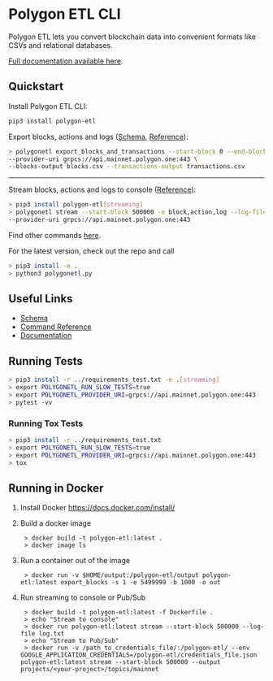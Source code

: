 # Polygon ETL CLI


Polygon ETL lets you convert blockchain data into convenient formats like CSVs and relational databases.


[Full documentation available here](http://polygon-etl.readthedocs.io/).

## Quickstart

Install Polygon ETL CLI:

```bash
pip3 install polygon-etl
```

Export blocks, actions and logs ([Schema](../docs/schema.md), [Reference](../docs/commands.md)):

```bash
> polygonetl export_blocks_and_transactions --start-block 0 --end-block 500000 \
--provider-uri grpcs://api.mainnet.polygon.one:443 \
--blocks-output blocks.csv --transactions-output transactions.csv
```

---

Stream blocks, actions and logs to console ([Reference](../docs/commands.md#stream)):

```bash
> pip3 install polygon-etl[streaming]
> polygonetl stream --start-block 500000 -e block,action,log --log-file log.txt \
--provider-uri grpcs://api.mainnet.polygon.one:443
```

Find other commands [here](https://polygon-etl.readthedocs.io/en/latest/commands/).

For the latest version, check out the repo and call 
```bash
> pip3 install -e . 
> python3 polygonetl.py
```

## Useful Links

- [Schema](https://polygon-etl.readthedocs.io/en/latest/schema/)
- [Command Reference](https://polygon-etl.readthedocs.io/en/latest/commands/)
- [Documentation](https://polygon-etl.readthedocs.io/)

## Running Tests

```bash
> pip3 install -r ../requirements_test.txt -e .[streaming]
> export POLYGONETL_RUN_SLOW_TESTS=true
> export POLYGONETL_PROVIDER_URI=grpcs://api.mainnet.polygon.one:443
> pytest -vv
```

### Running Tox Tests

```bash
> pip3 install -r ../requirements_test.txt
> export POLYGONETL_RUN_SLOW_TESTS=true
> export POLYGONETL_PROVIDER_URI=grpcs://api.mainnet.polygon.one:443
> tox
```

## Running in Docker

1. Install Docker https://docs.docker.com/install/

2. Build a docker image
        
        > docker build -t polygon-etl:latest .
        > docker image ls
        
3. Run a container out of the image

        > docker run -v $HOME/output:/polygon-etl/output polygon-etl:latest export_blocks -s 1 -e 5499999 -b 1000 -o out

4. Run streaming to console or Pub/Sub

        > docker build -t polygon-etl:latest -f Dockerfile .
        > echo "Stream to console"
        > docker run polygon-etl:latest stream --start-block 500000 --log-file log.txt
        > echo "Stream to Pub/Sub"
        > docker run -v /path_to_credentials_file/:/polygon-etl/ --env GOOGLE_APPLICATION_CREDENTIALS=/polygon-etl/credentials_file.json polygon-etl:latest stream --start-block 500000 --output projects/<your-project>/topics/mainnet
